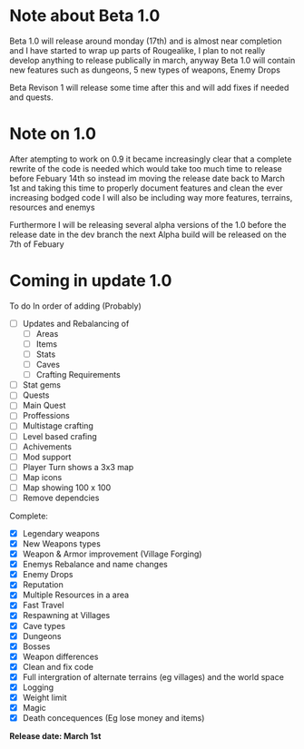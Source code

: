# Note about Beta 1.0
Beta 1.0 will release around monday (17th) and is almost near completion and I have started to wrap up parts of Rougealike, I plan to not really develop anything to release publically in march, anyway Beta 1.0 will contain new features such as dungeons, 5 new types of weapons, Enemy Drops

Beta Revison 1 will release some time after this and will add fixes if needed and quests.


# Note on 1.0
After atempting to work on 0.9 it became increasingly clear that a complete rewrite of the code is needed which would take too much time to release before Febuary 14th so instead im moving the release date back to March 1st and taking this time to properly document features and clean the ever increasing bodged code I will also be including way more features, terrains, resources and enemys

Furthermore I will be releasing several alpha versions of the 1.0 before the release date in the dev branch the next Alpha build will be released on the 7th of Febuary

# Coming in update 1.0
To do 
In order of adding (Probably)
- [ ] Updates and Rebalancing of
  - [ ] Areas
  - [ ] Items
  - [ ] Stats
  - [ ] Caves
  - [ ] Crafting Requirements

- [ ] Stat gems
- [ ] Quests
- [ ] Main Quest
- [ ] Proffessions
- [ ] Multistage crafting
- [ ] Level based crafing
- [ ] Achivements
- [ ] Mod support
- [ ] Player Turn shows a 3x3 map
- [ ] Map icons
- [ ] Map showing 100 x 100 
- [ ] Remove dependcies

Complete:
- [x] Legendary weapons
- [x] New Weapons types
- [x] Weapon &  Armor improvement (Village Forging)
- [x] Enemys Rebalance and name changes
- [x] Enemy Drops
- [x] Reputation
- [x] Multiple Resources in a area
- [x] Fast Travel
- [x] Respawning at Villages
- [x] Cave types
- [x] Dungeons
- [x] Bosses
- [x] Weapon differences
- [x] Clean and fix code
- [x] Full intergration of alternate terrains (eg villages) and the world space
- [x] Logging
- [x] Weight limit
- [x] Magic
- [x] Death concequences (Eg lose money and items)

__Release date:  March 1st__
